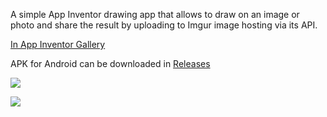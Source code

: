 A simple App Inventor drawing app that allows to draw on an image or photo and share the result by uploading to Imgur image hosting via its API. 

[In App Inventor Gallery](http://ai2.appinventor.mit.edu/?galleryId=6638155966054400)

APK for Android can be downloaded in [Releases](https://github.com/AlexP11223/ShareImg_AppInventor/releases)

![](https://i.imgur.com/qcUZatC.png)

![](https://i.imgur.com/8jFjtKL.png)
